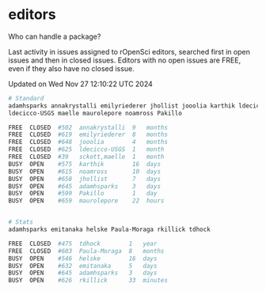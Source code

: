 # editors

Who can handle a package?

Last activity in issues assigned to rOpenSci editors, searched first in open
issues and then in closed issues. Editors with no open issues are FREE, even if
they also have no closed issue.


Updated on Wed Nov 27 12:10:22 UTC 2024

```bash
# Standard
adamhsparks annakrystalli emilyriederer jhollist jooolia karthik ldecicco
ldecicco-USGS maelle maurolepore noamross Pakillo

FREE  CLOSED  #502  annakrystalli  9   months
FREE  CLOSED  #619  emilyriederer  8   months
FREE  CLOSED  #648  jooolia        4   months
FREE  CLOSED  #625  ldecicco-USGS  1   month
FREE  CLOSED  #39   sckott,maelle  1   month
BUSY  OPEN    #575  karthik        16  days
BUSY  OPEN    #615  noamross       10  days
BUSY  OPEN    #658  jhollist       7   days
BUSY  OPEN    #645  adamhsparks    3   days
BUSY  OPEN    #599  Pakillo        1   day
BUSY  OPEN    #659  maurolepore    22  hours


# Stats
adamhsparks emitanaka helske Paula-Moraga rkillick tdhock

FREE  CLOSED  #475  tdhock        1   year
FREE  CLOSED  #603  Paula-Moraga  8   months
BUSY  OPEN    #546  helske        16  days
BUSY  OPEN    #632  emitanaka     5   days
BUSY  OPEN    #645  adamhsparks   3   days
BUSY  OPEN    #626  rkillick      33  minutes
```
